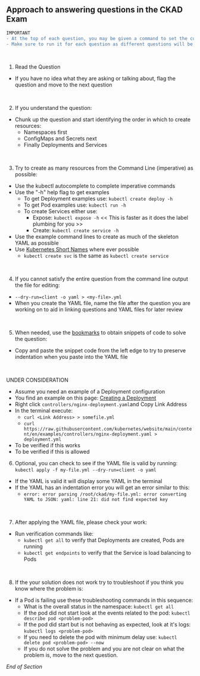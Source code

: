 ## Approach to answering questions in the CKAD Exam

```diff
IMPORTANT
- At the top of each question, you may be given a command to set the current context. 👈👈👈
- Make sure to run it for each question as different questions will be in different clusters. 👈👈👈
```
<br />

1. Read the Question

- If you have no idea what they are asking or talking about, flag the question and move to the next question
<br />

2. If you understand the question:

- Chunk up the question and start identifying the order in which to create resources:
  - Namespaces first
  - ConfigMaps and Secrets next
  - Finally Deployments and Services
<br />

3. Try to create as many resources from the Command Line (imperative) as possible:

- Use the kubectl autocomplete to complete imperative commands
- Use the "-h" help flag to get examples
  - To get Deployment examples use: `kubectl create deploy -h`
  - To get Pod examples use: `kubectl run -h`
  - To create Services either use:
    - Expose: `kubectl expose -h` << This is faster as it does the label plumbing for you >>
    - Create: `kubectl create service -h`
- Use the example command lines to create as much of the skeleton YAML as possible
- Use [Kubernetes Short Names](https://github.com/jamesbuckett/ckad-tips/blob/main/05-api-resources.md) where ever possible
  * `kubectl create svc` is the same as `kubectl create service`
<br />

4. If you cannot satisfy the entire question from the command line output the file for editing:

- `--dry-run=client -o yaml > <my-file>.yml`
- When you create the YAML file, name the file after the question you are working on to aid in linking questions and YAML files for later review
<br />

5. When needed, use the [bookmarks](https://github.com/jamesbuckett/ckad-bookmarks) to obtain snippets of code to solve the question:

- Copy and paste the snippet code from the left edge to try to preserve indentation when you paste into the YAML file
<br />

UNDER CONSIDERATION
* Assume you need an example of a Deployment configuration
* You find an example on this page: [Creating a Deployment](https://kubernetes.io/docs/concepts/workloads/controllers/deployment/) 
* Right click `controllers/nginx-deployment.yaml`and Copy Link Address
* In the terminal execute:
  * `curl <Link Address> > somefile.yml`
  * `curl https://raw.githubusercontent.com/kubernetes/website/main/content/en/examples/controllers/nginx-deployment.yaml > deployment.yml`
* To be verified if this works 
* To be verified if this is allowed


6. Optional, you can check to see if the YAML file is valid by running: `kubectl apply -f my-file.yml --dry-run=client -o yaml`

- If the YAML is valid it will display some YAML in the terminal
- If the YAML has an indentation error you will get an error similar to this:
  - `error: error parsing /root/ckad/my-file.yml: error converting YAML to JSON: yaml: line 21: did not find expected key`
<br />

7. After applying the YAML file, please check your work:

- Run verification commands like:
  - `kubectl get all` to verify that Deployments are created, Pods are running
  - `kubectl get endpoints` to verify that the Service is load balancing to Pods
<br />

8.  If the your solution does not work try to troubleshoot if you think you know where the problem is:

- If a Pod is failing use these troubleshooting commands in this sequence:
  - What is the overall status in the namespace: `kubectl get all`
  - If the pod did not start look at the events related to the pod: `kubectl describe pod <problem-pod>`
  - If the pod did start but is not behaving as expected, look at it's logs: `kubectl logs <problem-pod>`
  - If you need to delete the pod with minimum delay use: `kubectl delete pod <problem-pod> --now`
  - If you do not solve the problem and you are not clear on what the problem is, move to the next question.

_End of Section_
